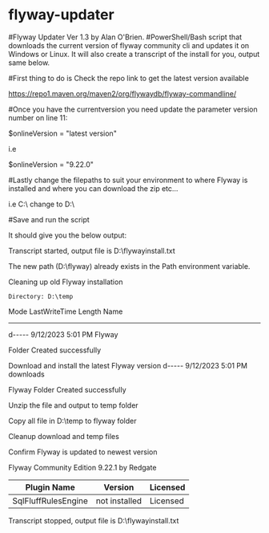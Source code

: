 # flyway-updater
#Flyway Updater Ver 1.3 by Alan O'Brien.
#PowerShell/Bash script that downloads the current version of flyway community cli and updates it on Windows or Linux. It will also create a transcript of the install for you, output same below.

#First thing to do is Check the repo link to get the latest version available

https://repo1.maven.org/maven2/org/flywaydb/flyway-commandline/

#Once you have the currentversion you need update the parameter version number on line 11: 

$onlineVersion = "latest version"

i.e

$onlineVersion = "9.22.0"

#Lastly change the filepaths to suit your environment to where Flyway is installed and where you can download the zip etc...

i.e C:\ change to D:\

#Save and run the script

It should give you the below output:

Transcript started, output file is D:\flywayinstall.txt

The new path (D:\flyway) already exists in the Path environment variable.

Cleaning up old Flyway installation


    Directory: D:\temp


Mode                LastWriteTime         Length Name                          
----                -------------         ------ ----                          
d-----        9/12/2023   5:01 PM                Flyway                        

Folder Created successfully

Download and install the latest Flyway version
d-----        9/12/2023   5:01 PM                downloads                     

Flyway Folder Created successfully

Unzip the file and output to temp folder

Copy all file in D:\temp to flyway folder

Cleanup download and temp files

Confirm Flyway is updated to newest version

Flyway Community Edition 9.22.1 by Redgate

Plugin Name           | Version         | Licensed
--------------------- | --------------- | --------
SqlFluffRulesEngine   | not installed   | Licensed
Transcript stopped, output file is D:\flywayinstall.txt
